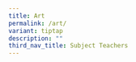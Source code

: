 ```yaml
---
title: Art
permalink: /art/
variant: tiptap
description: ""
third_nav_title: Subject Teachers
---
```

